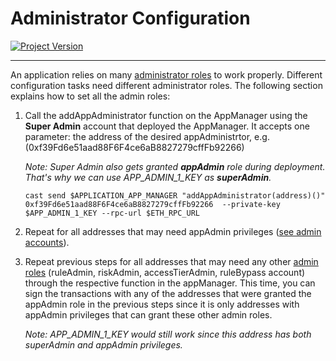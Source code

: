 # Administrator Configuration
[![Project Version][version-image]][version-url]

---

An application relies on many [administrator roles][admin-roles] to work properly. Different configuration tasks need different administrator roles. The following section explains how to set all the admin roles:

1. Call the addAppAdministrator function on the AppManager using the **Super Admin** account that deployed the AppManager. It accepts one parameter: the address of the desired appAdministrtor, e.g. (0xf39Fd6e51aad88F6F4ce6aB8827279cffFb92266)

   *Note: Super Admin also gets granted **appAdmin** role during deployment. That's why we can use APP_ADMIN_1_KEY as **superAdmin**.*
      ````
      cast send $APPLICATION_APP_MANAGER "addAppAdministrator(address)()" 0xf39Fd6e51aad88F6F4ce6aB8827279cffFb92266  --private-key $APP_ADMIN_1_KEY --rpc-url $ETH_RPC_URL
      ````

2. Repeat for all addresses that may need appAdmin privileges ([see admin accounts][admin-roles]).

3. Repeat previous steps for all addresses that may need any other [admin roles][admin-roles] (ruleAdmin, riskAdmin, accessTierAdmin, ruleBypass account) through the respective function in the appManager. This time, you can sign the transactions with any of the addresses that were granted the appAdmin role in the previous steps since it is only addresses with appAdmin privileges that can grant these other admin roles.

   *Note: APP_ADMIN_1_KEY would still work since this address has both superAdmin and appAdmin privileges.*


<!-- These are the header links -->
[version-image]: https://img.shields.io/badge/Version-1.1.0-brightgreen?style=for-the-badge&logo=appveyor
[version-url]: https://github.com/thrackle-io/Tron

<!-- These are the body links -->
[admin-roles]: ../permissions/ADMIN-ROLES.md 